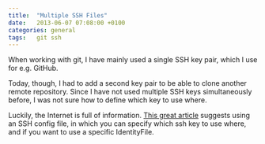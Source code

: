 ```yaml
---
title:  "Multiple SSH Files"
date: 	2013-06-07 07:08:00 +0100
categories: general
tags: 	git ssh
---
```



When working with git, I have mainly used a single SSH key pair, which I use for
e.g. GitHub.

Today, though, I had to add a second key pair to be able to clone another remote
repository. Since I have not used multiple SSH keys simultaneously before, I was
not sure how to define which key to use where.

Luckily, the Internet is full of information. [This great article](http://nerderati.com/2011/03/simplify-your-life-with-an-ssh-config-file/)
suggests using an SSH config file, in which you can specify which ssh key to use
where, and if you want to use a specific IdentityFile.
